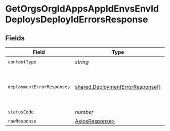 # GetOrgsOrgIdAppsAppIdEnvsEnvIdDeploysDeployIdErrorsResponse


## Fields

| Field                                                                              | Type                                                                               | Required                                                                           | Description                                                                        |
| ---------------------------------------------------------------------------------- | ---------------------------------------------------------------------------------- | ---------------------------------------------------------------------------------- | ---------------------------------------------------------------------------------- |
| `contentType`                                                                      | *string*                                                                           | :heavy_check_mark:                                                                 | N/A                                                                                |
| `deploymentErrorResponses`                                                         | [shared.DeploymentErrorResponse](../../models/shared/deploymenterrorresponse.md)[] | :heavy_minus_sign:                                                                 | A List of deployment errors, could be empty.<br/><br/>                             |
| `statusCode`                                                                       | *number*                                                                           | :heavy_check_mark:                                                                 | N/A                                                                                |
| `rawResponse`                                                                      | [AxiosResponse>](https://axios-http.com/docs/res_schema)                           | :heavy_minus_sign:                                                                 | N/A                                                                                |